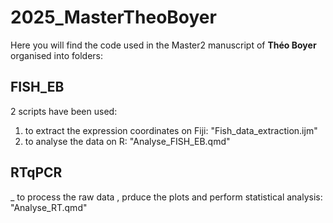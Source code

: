 # 2025_MasterTheoBoyer

Here you will find the code used in the Master2 manuscript of **Théo Boyer** organised into folders: 

## FISH_EB

2 scripts have been used: 
1. to extract the expression coordinates on Fiji: "Fish_data_extraction.ijm" 
2. to analyse the data on R: "Analyse_FISH_EB.qmd" 

## RTqPCR
_ to process the raw data , prduce the plots and perform statistical analysis: "Analyse_RT.qmd"